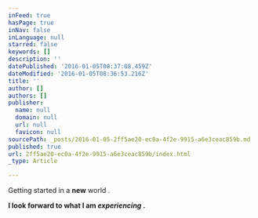 ```yaml
---
inFeed: true
hasPage: true
inNav: false
inLanguage: null
starred: false
keywords: []
description: ''
datePublished: '2016-01-05T08:37:08.459Z'
dateModified: '2016-01-05T08:36:53.216Z'
title: ''
author: []
authors: []
publisher:
  name: null
  domain: null
  url: null
  favicon: null
sourcePath: _posts/2016-01-05-2ff5ae20-ec0a-4f2e-9915-a6e3ceac859b.md
published: true
url: 2ff5ae20-ec0a-4f2e-9915-a6e3ceac859b/index.html
_type: Article

---
```

Getting started in a **new** world .

**I look forward to what I am _experiencing_ .**